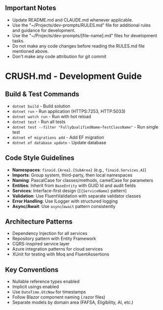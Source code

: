 ## Important Notes
- Update README.md and CLAUDE.md whenever applicable.
- Use the "~/Projects/dev-prompts/RULES.md" file for additional rules and
guidance for development.
- Use the "~/Projects/dev-prompts/[file-name].md" files for development tasks.
- Do not make any code changes before reading the RULES.md file mentioned above.
- Don't make any code attribution for git commit

# CRUSH.md - Development Guide

## Build & Test Commands
- `dotnet build` - Build solution
- `dotnet run` - Run application (HTTPS:7253, HTTP:5033)
- `dotnet watch run` - Run with hot reload
- `dotnet test` - Run all tests
- `dotnet test --filter "FullyQualifiedName~TestClassName"` - Run single test
- `dotnet ef migrations add` - Add EF migration
- `dotnet ef database update` - Update database

## Code Style Guidelines
- **Namespaces**: `finaid.{Area}.{SubArea}` (e.g., `finaid.Services.AI`)
- **Imports**: Group system, third-party, then local namespaces
- **Naming**: PascalCase for classes/methods, camelCase for parameters
- **Entities**: Inherit from `BaseEntity` with GUID Id and audit fields
- **Services**: Interface-first design (`I{ServiceName}` pattern)
- **Validation**: Use FluentValidation with separate validator classes
- **Error Handling**: Use ILogger with structured logging
- **Async/Await**: Use `async`/`await` pattern consistently

## Architecture Patterns
- Dependency Injection for all services
- Repository pattern with Entity Framework
- CQRS-inspired service layer
- Azure integration patterns for cloud services
- XUnit for testing with Moq and FluentAssertions

## Key Conventions
- Nullable reference types enabled
- Implicit usings enabled
- Use `DateTime.UtcNow` for timestamps
- Follow Blazor component naming (.razor files)
- Separate models by domain area (FAFSA, Eligibility, AI, etc.)
